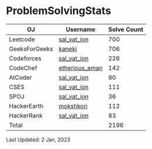 # ProblemSolvingStats


| OJ | Username | Solve Count |
| -- | -------- | ----------- |
| Leetcode | [sal_vat_ion](https://leetcode.com/sal_vat_ion/) | 700 |
| GeeksForGeeks | [kaneki](https://auth.geeksforgeeks.org/user/kaneki/) | 706 |
| Codeforces | [sal_vat_ion](https://codeforces.com/profile/sal_vat_ion) | 226 |
| CodeChef | [etherious_aman](https://www.codechef.com/users/etherious_aman) | 142 |
| AtCoder | [sal_vat_ion](https://atcoder.jp/users/sal_vat_ion) | 80 |
| CSES | [sal_vat_ion](https://cses.fi/user/70192) | 111 |
| SPOJ | [sal_vat_ion](https://www.spoj.com/users/sal_vat_ion/) | 36 |
| HackerEarth | [mokshkori](https://www.hackerearth.com/@aman2705) | 112|
| HackerRank | [sal_vat_ion](https://www.hackerrank.com/sal_vat_ion) | 83 |
| Total | | 2196 |

Last Updated: 2 Jan, 2023
